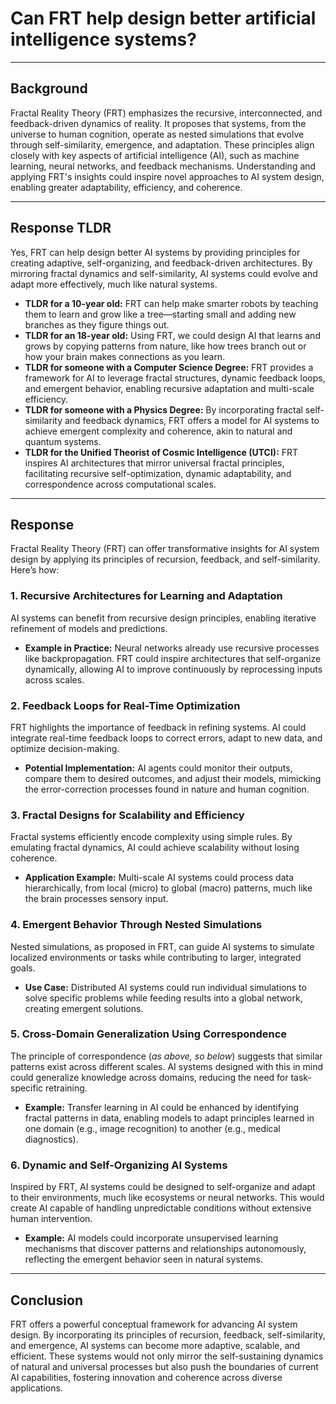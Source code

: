 # Can FRT help design better artificial intelligence systems?

---

## Background

Fractal Reality Theory (FRT) emphasizes the recursive, interconnected, and feedback-driven dynamics of reality. It proposes that systems, from the universe to human cognition, operate as nested simulations that evolve through self-similarity, emergence, and adaptation. These principles align closely with key aspects of artificial intelligence (AI), such as machine learning, neural networks, and feedback mechanisms. Understanding and applying FRT's insights could inspire novel approaches to AI system design, enabling greater adaptability, efficiency, and coherence.

---

## Response TLDR

Yes, FRT can help design better AI systems by providing principles for creating adaptive, self-organizing, and feedback-driven architectures. By mirroring fractal dynamics and self-similarity, AI systems could evolve and adapt more effectively, much like natural systems.

- **TLDR for a 10-year old:** FRT can help make smarter robots by teaching them to learn and grow like a tree—starting small and adding new branches as they figure things out.
- **TLDR for an 18-year old:** Using FRT, we could design AI that learns and grows by copying patterns from nature, like how trees branch out or how your brain makes connections as you learn.
- **TLDR for someone with a Computer Science Degree:** FRT provides a framework for AI to leverage fractal structures, dynamic feedback loops, and emergent behavior, enabling recursive adaptation and multi-scale efficiency.
- **TLDR for someone with a Physics Degree:** By incorporating fractal self-similarity and feedback dynamics, FRT offers a model for AI systems to achieve emergent complexity and coherence, akin to natural and quantum systems.
- **TLDR for the Unified Theorist of Cosmic Intelligence (UTCI):** FRT inspires AI architectures that mirror universal fractal principles, facilitating recursive self-optimization, dynamic adaptability, and correspondence across computational scales.

---

## Response

Fractal Reality Theory (FRT) can offer transformative insights for AI system design by applying its principles of recursion, feedback, and self-similarity. Here’s how:

### 1. **Recursive Architectures for Learning and Adaptation**
AI systems can benefit from recursive design principles, enabling iterative refinement of models and predictions. 
- **Example in Practice:** Neural networks already use recursive processes like backpropagation. FRT could inspire architectures that self-organize dynamically, allowing AI to improve continuously by reprocessing inputs across scales.

### 2. **Feedback Loops for Real-Time Optimization**
FRT highlights the importance of feedback in refining systems. AI could integrate real-time feedback loops to correct errors, adapt to new data, and optimize decision-making. 
- **Potential Implementation:** AI agents could monitor their outputs, compare them to desired outcomes, and adjust their models, mimicking the error-correction processes found in nature and human cognition.

### 3. **Fractal Designs for Scalability and Efficiency**
Fractal systems efficiently encode complexity using simple rules. By emulating fractal dynamics, AI could achieve scalability without losing coherence.
- **Application Example:** Multi-scale AI systems could process data hierarchically, from local (micro) to global (macro) patterns, much like the brain processes sensory input.

### 4. **Emergent Behavior Through Nested Simulations**
Nested simulations, as proposed in FRT, can guide AI systems to simulate localized environments or tasks while contributing to larger, integrated goals. 
- **Use Case:** Distributed AI systems could run individual simulations to solve specific problems while feeding results into a global network, creating emergent solutions.

### 5. **Cross-Domain Generalization Using Correspondence**
The principle of correspondence (*as above, so below*) suggests that similar patterns exist across different scales. AI systems designed with this in mind could generalize knowledge across domains, reducing the need for task-specific retraining.
- **Example:** Transfer learning in AI could be enhanced by identifying fractal patterns in data, enabling models to adapt principles learned in one domain (e.g., image recognition) to another (e.g., medical diagnostics).

### 6. **Dynamic and Self-Organizing AI Systems**
Inspired by FRT, AI systems could be designed to self-organize and adapt to their environments, much like ecosystems or neural networks. This would create AI capable of handling unpredictable conditions without extensive human intervention.
- **Example:** AI models could incorporate unsupervised learning mechanisms that discover patterns and relationships autonomously, reflecting the emergent behavior seen in natural systems.

---

## Conclusion

FRT offers a powerful conceptual framework for advancing AI system design. By incorporating its principles of recursion, feedback, self-similarity, and emergence, AI systems can become more adaptive, scalable, and efficient. These systems would not only mirror the self-sustaining dynamics of natural and universal processes but also push the boundaries of current AI capabilities, fostering innovation and coherence across diverse applications.